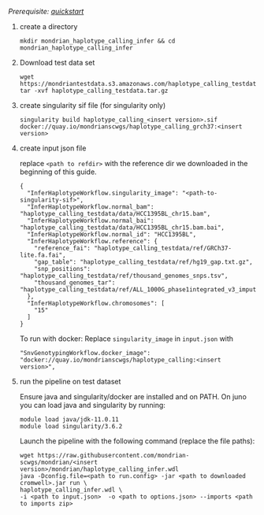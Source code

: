 

*Prerequisite: [quickstart](README.md)*


1. create a directory 
    ```
    mkdir mondrian_haplotype_calling_infer && cd mondrian_haplotype_calling_infer
    ```
2. Download test data set

    ```
    wget https://mondriantestdata.s3.amazonaws.com/haplotype_calling_testdata.tar.gz
    tar -xvf haplotype_calling_testdata.tar.gz
    ```
3. create singularity sif file (for singularity only)
    ```
    singularity build haplotype_calling_<insert version>.sif docker://quay.io/mondrianscwgs/haplotype_calling_grch37:<insert version>
    ```


4. create input json file

    replace `<path to refdir>` with the reference dir we downloaded in the beginning of this guide.
    
    ```
    {
      "InferHaplotypeWorkflow.singularity_image": "<path-to-singularity-sif>",
      "InferHaplotypeWorkflow.normal_bam": "haplotype_calling_testdata/data/HCC1395BL_chr15.bam",
      "InferHaplotypeWorkflow.normal_bai": "haplotype_calling_testdata/data/HCC1395BL_chr15.bam.bai",
      "InferHaplotypeWorkflow.normal_id": "HCC1395BL",
      "InferHaplotypeWorkflow.reference": {
        "reference_fai": "haplotype_calling_testdata/ref/GRCh37-lite.fa.fai",
        "gap_table": "haplotype_calling_testdata/ref/hg19_gap.txt.gz",
        "snp_positions": "haplotype_calling_testdata/ref/thousand_genomes_snps.tsv",
        "thousand_genomes_tar": "haplotype_calling_testdata/ref/ALL_1000G_phase1integrated_v3_impute.tar"
      },
      "InferHaplotypeWorkflow.chromosomes": [
        "15"
      ]
    }
    ```

    To run with docker: Replace `singularity_image` in `input.json` with
    ```
    "SnvGenotypingWorkflow.docker_image": "docker://quay.io/mondrianscwgs/haplotype_calling:<insert version>",
    ```

5. run the pipeline on test dataset

    Ensure java and singularity/docker are installed and on PATH. On juno you can load  java and singularity by running:
    
    ```
    module load java/jdk-11.0.11
    module load singularity/3.6.2
    ```
    
    Launch the pipeline with the following command (replace the file paths):
    
    ```
    wget https://raw.githubusercontent.com/mondrian-scwgs/mondrian/<insert version>/mondrian/haplotype_calling_infer.wdl
    java -Dconfig.file=<path to run.config> -jar <path to downloaded cromwell>.jar run \
    haplotype_calling_infer.wdl \
    -i <path to input.json>  -o <path to options.json> --imports <path to imports zip>
    ```
